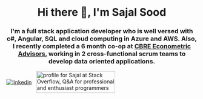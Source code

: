 <h1 align="center">Hi there 👋, I'm Sajal Sood</h1>
<h3 align="center">I'm a full stack application developer who is well versed with c#, Angular, SQL and cloud computing in Azure and AWS. Also, I recently completed a 6 month co-op at <a href="https://www.cbre-ea.com/public-home" target="_blank" alt="CBRE EA">CBRE Econometric Advisors</a>, working in 2 cross-functional scrum teams to develop data oriented applications.</h3>


<p align="left">
  <a href="https://www.linkedin.com/in/sajalsood" rel="nofollow noreferrer"><img align="center" src="https://img.shields.io/badge/LinkedIn-0077B5?style=for-the-badge&logo=linkedin&logoColor=white" alt="linkedin"></a> &nbsp;
  <a href="https://stackoverflow.com/users/3884734/sajal"><img align="center"src="https://stackoverflow.com/users/flair/3884734.png" width="208" height="58" alt="profile for Sajal at Stack Overflow, Q&amp;A for professional and enthusiast programmers" title="profile for Sajal at Stack Overflow, Q&amp;A for professional and enthusiast programmers"></a>
</p>
 
 <!--
<p align="center"> <a href="https://github.com/ryo-ma/github-profile-trophy"><img src="https://github-profile-trophy.vercel.app/?username=sajalsood" alt="sajalsood" /></a> </p>

- 🔭 I’m currently working on ...
- 🌱 I’m currently learning ...
- 👯 I’m looking to collaborate on ...
- 🤔 I’m looking for help with ...
- 💬 Ask me about ...
- 📫 How to reach me: ...
- 😄 Pronouns: ...
- ⚡ Fun fact: ...

 -->
